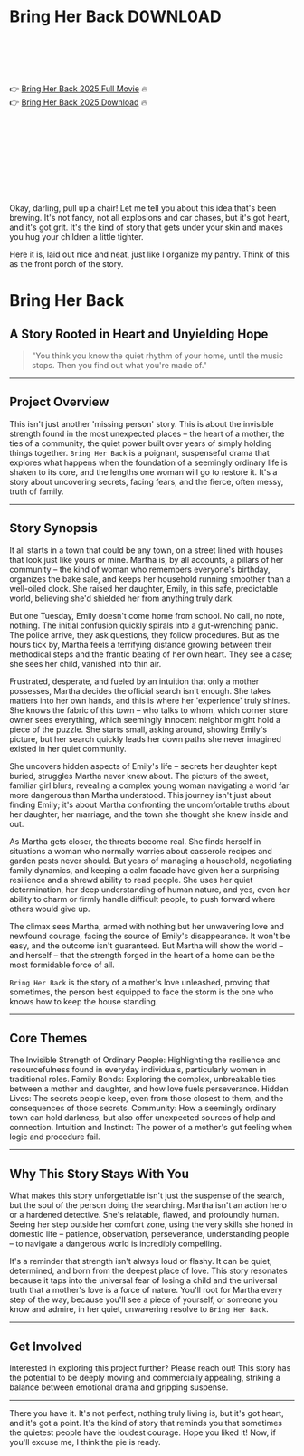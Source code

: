 # Bring Her Back D0WNL0AD

<br><br><br><br>


👉 <a href="https://Jack-soltheosmitsis1971.github.io/dkuhdspsvy/">Bring Her Back 2025 Full Movie</a> 🔥
<br>
👉 <a href="https://Jack-soltheosmitsis1971.github.io/dkuhdspsvy/">Bring Her Back 2025 Download</a> 🔥


<br><br><br><br><br><br><br><br>


Okay, darling, pull up a chair! Let me tell you about this idea that's been brewing. It's not fancy, not all explosions and car chases, but it's got heart, and it's got grit. It's the kind of story that gets under your skin and makes you hug your children a little tighter.

Here it is, laid out nice and neat, just like I organize my pantry. Think of this as the front porch of the story.


# Bring Her Back

## A Story Rooted in Heart and Unyielding Hope

> "You think you know the quiet rhythm of your home, until the music stops. Then you find out what you're made of."

---

## Project Overview

This isn't just another 'missing person' story. This is about the invisible strength found in the most unexpected places – the heart of a mother, the ties of a community, the quiet power built over years of simply holding things together. `Bring Her Back` is a poignant, suspenseful drama that explores what happens when the foundation of a seemingly ordinary life is shaken to its core, and the lengths one woman will go to restore it. It's a story about uncovering secrets, facing fears, and the fierce, often messy, truth of family.

---

## Story Synopsis

It all starts in a town that could be any town, on a street lined with houses that look just like yours or mine. Martha is, by all accounts, a pillars of her community – the kind of woman who remembers everyone's birthday, organizes the bake sale, and keeps her household running smoother than a well-oiled clock. She raised her daughter, Emily, in this safe, predictable world, believing she'd shielded her from anything truly dark.

But one Tuesday, Emily doesn't come home from school. No call, no note, nothing. The initial confusion quickly spirals into a gut-wrenching panic. The police arrive, they ask questions, they follow procedures. But as the hours tick by, Martha feels a terrifying distance growing between their methodical steps and the frantic beating of her own heart. They see a case; she sees her child, vanished into thin air.

Frustrated, desperate, and fueled by an intuition that only a mother possesses, Martha decides the official search isn't enough. She takes matters into her own hands, and this is where her 'experience' truly shines. She knows the fabric of this town – who talks to whom, which corner store owner sees everything, which seemingly innocent neighbor might hold a piece of the puzzle. She starts small, asking around, showing Emily's picture, but her search quickly leads her down paths she never imagined existed in her quiet community.

She uncovers hidden aspects of Emily's life – secrets her daughter kept buried, struggles Martha never knew about. The picture of the sweet, familiar girl blurs, revealing a complex young woman navigating a world far more dangerous than Martha understood. This journey isn't just about finding Emily; it's about Martha confronting the uncomfortable truths about her daughter, her marriage, and the town she thought she knew inside and out.

As Martha gets closer, the threats become real. She finds herself in situations a woman who normally worries about casserole recipes and garden pests never should. But years of managing a household, negotiating family dynamics, and keeping a calm facade have given her a surprising resilience and a shrewd ability to read people. She uses her quiet determination, her deep understanding of human nature, and yes, even her ability to charm or firmly handle difficult people, to push forward where others would give up.

The climax sees Martha, armed with nothing but her unwavering love and newfound courage, facing the source of Emily's disappearance. It won't be easy, and the outcome isn't guaranteed. But Martha will show the world – and herself – that the strength forged in the heart of a home can be the most formidable force of all.

`Bring Her Back` is the story of a mother's love unleashed, proving that sometimes, the person best equipped to face the storm is the one who knows how to keep the house standing.

---

## Core Themes

   The Invisible Strength of Ordinary People: Highlighting the resilience and resourcefulness found in everyday individuals, particularly women in traditional roles.
   Family Bonds: Exploring the complex, unbreakable ties between a mother and daughter, and how love fuels perseverance.
   Hidden Lives: The secrets people keep, even from those closest to them, and the consequences of those secrets.
   Community: How a seemingly ordinary town can hold darkness, but also offer unexpected sources of help and connection.
   Intuition and Instinct: The power of a mother's gut feeling when logic and procedure fail.

---

## Why This Story Stays With You

What makes this story unforgettable isn't just the suspense of the search, but the soul of the person doing the searching. Martha isn't an action hero or a hardened detective. She's relatable, flawed, and profoundly human. Seeing her step outside her comfort zone, using the very skills she honed in domestic life – patience, observation, perseverance, understanding people – to navigate a dangerous world is incredibly compelling.

It's a reminder that strength isn't always loud or flashy. It can be quiet, determined, and born from the deepest place of love. This story resonates because it taps into the universal fear of losing a child and the universal truth that a mother's love is a force of nature. You'll root for Martha every step of the way, because you'll see a piece of yourself, or someone you know and admire, in her quiet, unwavering resolve to `Bring Her Back`.

---

## Get Involved

Interested in exploring this project further? Please reach out! This story has the potential to be deeply moving and commercially appealing, striking a balance between emotional drama and gripping suspense.

---



There you have it. It's not perfect, nothing truly living is, but it's got heart, and it's got a point. It's the kind of story that reminds you that sometimes the quietest people have the loudest courage. Hope you liked it! Now, if you'll excuse me, I think the pie is ready.


